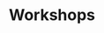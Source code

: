 ---
title: "Workshops"
description: "Hands-on, AI-enabled workshops to build a predictable lead generation system: AI Lead Machine and 100 Days Lead Generation Sprint."

sections:
  - type: "grid"
    class: "about"
    header:
      title: "Why Join My Workshops?"
      subtitle: "Most workshops inspire you for a day, but leave you with nothing to implement. Mine are different."
    items:
      - icon: "icon-graduation"
        title: "Hands-on"
        description: "You build your own system during the workshop."
      - icon: "icon-robot"
        title: "AI-enabled"
        description: "I give you tested workflows and prompts to speed up execution."
      - icon: "icon-target"
        title: "Strategic + Practical"
        description: "You'll leave with clarity on what to do and the tools to actually do it."

  - type: "highlight"
    class: "services"
    title: "100-Day Lead Generation Sprint"
    description: "Build a predictable lead generation system that delivers 5+ qualified leads per month through systematic daily execution and weekly optimization."
    button:
      text: "Join the Sprint"
      url: "/contact/"

  - type: "features"
    class: "services"
    items:
      - title: "What You'll Build"
        description: |
          • A complete lead generation system tailored to your business and target market
          • Systematic daily execution routines that compound into predictable results
          • Optimized messaging and positioning that resonates with your ideal clients
          • Performance tracking and optimization processes for continuous improvement
      - title: "100% Guarantee"
        description: |
          • 5+ qualified leads by day 90 or we work with you 60 more days free
          • Weekly 1-on-1 strategy and optimization sessions
          • Custom messaging frameworks and positioning development
          • Complete system to generate 10+ leads monthly after 100 days
        highlight: true

  - type: "stats"
    class: "services"
    header:
      title: "Workshop Results"
      subtitle: "Real outcomes from participants who implemented the systems."
    items:
      - number: "5-15"
        label: "Qualified Leads"
        description: "Per month within 90 days"
      - number: "35%"
        label: "Close Rate Improvement"
        description: "Through better positioning"
      - number: "15hrs"
        label: "Time Saved Weekly"
        description: "Via AI automation"

  - type: "grid"
    class: "services"
    header:
      title: "Workshop Formats"
      subtitle: "Choose the delivery method that works best for your schedule."
    items:
      - icon: "icon-handshake"
        title: "Live Online Sessions"
        description: "Interactive workshops with real-time implementation and instant feedback."
      - icon: "icon-computer"
        title: "Self-Paced + Coaching"
        description: "Work at your own speed with weekly check-ins and personalized guidance."
      - icon: "icon-target"
        title: "Custom Team Training"
        description: "Tailored sessions for in-house teams implementing together."

cta:
  title: "Ready to Start Your 100-Day Sprint?"
  subtitle: "Join the next cohort and build your predictable lead generation system."
  button:
    text: "Join the Sprint"
    url: "/contact/"
---